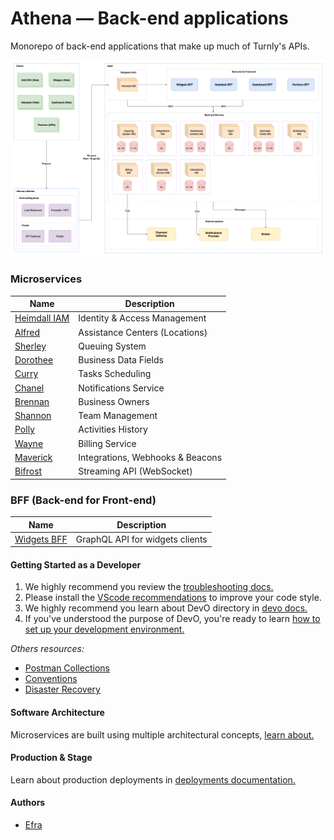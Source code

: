 # Athena — Back-end applications

Monorepo of back-end applications that make up much of Turnly's APIs.

![high-level-architecture](/docs/diagrams/high-level-architecture.png)

### Microservices

| Name                                       | Description                                  |
| ------------------------------------------ | -------------------------------------------- |
| [Heimdall IAM](/apps/Heimdall)             | Identity & Access Management                 |
| [Alfred](/apps/Alfred)                     | Assistance Centers (Locations)               |
| [Sherley](/apps/Sherley)                   | Queuing System                               |
| [Dorothee](/apps/Dorothee)                 | Business Data Fields                         |
| [Curry](/apps/Curry)                       | Tasks Scheduling                             |
| [Chanel](/apps/Chanel)                     | Notifications Service                        |
| [Brennan](/apps/Brennan)                   | Business Owners                              |
| [Shannon](/apps/Shannon)                   | Team Management                              |
| [Polly](/apps/Polly)                       | Activities History                           |
| [Wayne](/apps/Wayne)                       | Billing Service                              |
| [Maverick](/apps/Maverick)                 | Integrations, Webhooks & Beacons             |
| [Bifrost](/apps/Bifrost)                   | Streaming API (WebSocket)                    |

### BFF (Back-end for Front-end)

| Name                                       | Description                                  |
| ------------------------------------------ | -------------------------------------------- |
| [Widgets BFF](/apps/Widgets.BFF)            | GraphQL API for widgets clients              |

#### Getting Started as a Developer

1. We highly recommend you review the [troubleshooting docs.](/docs/troubleshooting.md)
2. Please install the [VScode recommendations](/.vscode/extensions.json) to improve your code style.
3. We highly recommend you learn about DevO directory in [devo docs.](/docs/devo.md)
4. If you've understood the purpose of DevO, you're ready to learn [how to set up your development environment.](/docs/development.md)

_Others resources:_

- [Postman Collections](/docs/postman/)
- [Conventions](/docs/conventions.md)
- [Disaster Recovery](/docs/disaster-recovery.md)

#### Software Architecture

Microservices are built using multiple architectural concepts, [learn about.](/docs/architecture)

#### Production & Stage

Learn about production deployments in [deployments documentation.](/docs/deployment.md)

#### Authors

- [Efra](https://github.com/efraa)

